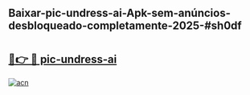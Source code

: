 ## Baixar-pic-undress-ai-Apk-sem-anúncios-desbloqueado-completamente-2025-#sh0df

# <h2><a href="https://ainizakaria.my?title=pic-undress-ai&ref=20M">🔗👉 🔴 pic-undress-ai</a></h2>

[![acn](https://github.com/user-attachments/assets/0f9c940e-d8b0-45ae-aac7-cd30a18b3e1c)](https://ainizakaria.my?title=pic-undress-ai&ref=20M)


